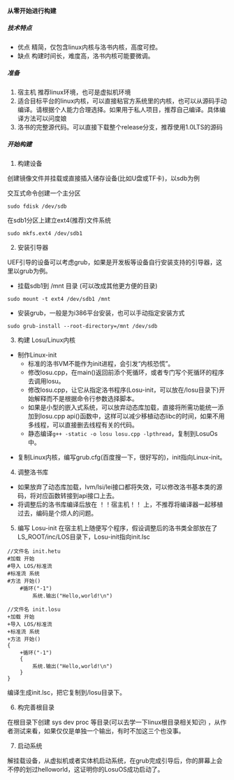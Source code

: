 #### 从零开始进行构建
##### 技术特点
- 优点 精简，仅包含linux内核与洛书内核，高度可控。
- 缺点 构建时间长，难度高，洛书内核可能要微调。
##### 准备
1. 宿主机 推荐linux环境，也可是虚拟机环境
2. 适合目标平台的linux内核，可以直接粘官方系统里的内核，也可以从源码手动编译。请根据个人能力合理选择。如果用于私人项目，推荐自己编译。具体编译方法可以问度娘
3. 洛书的完整源代码。可以直接下载整个release分支，推荐使用1.0LTS的源码
##### 开始构建
1. 构建设备

创建镜像文件并挂载或直接插入储存设备(比如U盘或TF卡)，以sdb为例

交互式命令创建一个主分区
```
sudo fdisk /dev/sdb
```
在sdb1分区上建立ext4(推荐)文件系统

```
sudo mkfs.ext4 /dev/sdb1
```
2. 安装引导器

UEF引导的设备可以考虑grub，如果是开发板等设备自行安装支持的引导器，这里以grub为例。

- 挂载sdb1到 /mnt 目录 (可以改成其他更方便的目录)
```
sudo mount -t ext4 /dev/sdb1 /mnt
```
- 安装grub，一般是为i386平台安装，也可以手动指定安装方式

```
sudo grub-install --root-directory=/mnt /dev/sdb
```

3. 构建 Losu/Linux内核
+ 制作Linux-init
    - 标准的洛书VM不能作为init进程，会引发“内核恐慌”。
    - 修改losu.cpp，在main()返回前添个死循环，或者专门写个死循环的程序去调用losu。
    - 修改losu.cpp，让它从指定洛书程序(Losu-init，可以放在/losu目录下)开始解释而不是根据命令行参数选择脚本。
    - 如果是小型的嵌入式系统，可以放弃动态库加载，直接将所需功能统一添加到losu.cpp api()函数中，这样可以减少移植动态libc的时间，如果不用多线程，可以直接删去线程有关的代码。
    - 静态编译`g++ -static -o losu losu.cpp -lpthread`，复制到LosuOs中。
- 复制Linux内核，编写grub.cfg(百度搜一下，很好写的)，init指向Linux-init。
4. 调整洛书库
+ 如果放弃了动态库加载，lvm/lsi/lei接口都将失效，可以修改洛书基本类的源码，将对应函数转接到api接口上去。
+ 将调整后的洛书库编译后放在 ！！宿主机！！ 上，不推荐将编译器一起移植过去，编码是个烦人的问题。
5. 编写 Losu-init
在宿主机上随便写个程序，假设调整后的洛书类全部放在了LS_ROOT/inc/LOS目录下，Losu-init指向init.lsc
```
//文件名 init.hetu
#加载 开始
#导入 LOS/标准流
#标准流 系统
#方法 开始()
    #循环("-1")
        系统.输出("Hello,world!\n")
```
```
//文件名 init.losu
+加载 开始
+导入 LOS/标准流
+标准流 系统
+方法 开始()
{
    +循环("-1")
    {
        系统.输出("Hello,world!\n")
    }
}
```

编译生成init.lsc，把它复制到/losu目录下。

6. 构完善根目录

在根目录下创建 sys dev proc 等目录(可以去学一下linux根目录相关知识) ，从作者测试来看，如果仅仅是单独一个输出，有时不加这三个也没事。

7. 启动系统

解挂载设备，从虚拟机或者实体机启动系统，在grub完成引导后，你的屏幕上会不停的划过helloworld，这证明你的LosuOS成功启动了。




